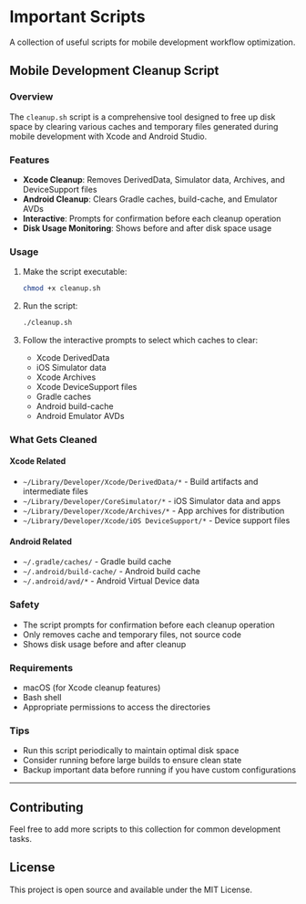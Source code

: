 # Important Scripts

A collection of useful scripts for mobile development workflow optimization.

## Mobile Development Cleanup Script

### Overview

The `cleanup.sh` script is a comprehensive tool designed to free up disk space by clearing various caches and temporary files generated during mobile development with Xcode and Android Studio.

### Features

- **Xcode Cleanup**: Removes DerivedData, Simulator data, Archives, and DeviceSupport files
- **Android Cleanup**: Clears Gradle caches, build-cache, and Emulator AVDs
- **Interactive**: Prompts for confirmation before each cleanup operation
- **Disk Usage Monitoring**: Shows before and after disk space usage

### Usage

1. Make the script executable:

   ```bash
   chmod +x cleanup.sh
   ```

2. Run the script:

   ```bash
   ./cleanup.sh
   ```

3. Follow the interactive prompts to select which caches to clear:
   - Xcode DerivedData
   - iOS Simulator data
   - Xcode Archives
   - Xcode DeviceSupport files
   - Gradle caches
   - Android build-cache
   - Android Emulator AVDs

### What Gets Cleaned

#### Xcode Related

- `~/Library/Developer/Xcode/DerivedData/*` - Build artifacts and intermediate files
- `~/Library/Developer/CoreSimulator/*` - iOS Simulator data and apps
- `~/Library/Developer/Xcode/Archives/*` - App archives for distribution
- `~/Library/Developer/Xcode/iOS DeviceSupport/*` - Device support files

#### Android Related

- `~/.gradle/caches/` - Gradle build cache
- `~/.android/build-cache/` - Android build cache
- `~/.android/avd/*` - Android Virtual Device data

### Safety

- The script prompts for confirmation before each cleanup operation
- Only removes cache and temporary files, not source code
- Shows disk usage before and after cleanup

### Requirements

- macOS (for Xcode cleanup features)
- Bash shell
- Appropriate permissions to access the directories

### Tips

- Run this script periodically to maintain optimal disk space
- Consider running before large builds to ensure clean state
- Backup important data before running if you have custom configurations

---

## Contributing

Feel free to add more scripts to this collection for common development tasks.

## License

This project is open source and available under the MIT License.
